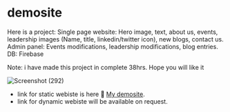 # demosite
Here is a project:
Single page website: Hero image, text, about us, events, leadership images (Name, title, linkedin/twitter icon), new blogs, contact us.
Admin panel: Events modifications, leadership modifications, blog entries.
DB: Firebase

Note: i have made this project in complete 38hrs. Hope you will like it

![Screenshot (292)](https://user-images.githubusercontent.com/54675828/138551008-4614db52-27de-45d1-b3b2-1a36311a201a.png)


- link for static webiste is here :large_blue_circle: [My demosite](https://demositevtf.herokuapp.com/index.html).
- link for dynamic webiste will be available on request.

